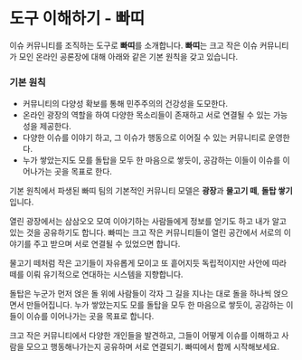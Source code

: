 # 도구 이해하기 - 빠띠

이슈 커뮤니티를 조직하는 도구로 **빠띠**를 소개합니다. **빠띠**는 크고 작은 이슈 커뮤니티가 모인 온라인 공론장에 대해 아래와 같은 기본 원칙을 갖고 있습니다.

### 기본 원칙

* 커뮤니티의 다양성 확보를 통해 민주주의의 건강성을 도모한다.
* 온라인 광장의 역할을 하여 다양한 목소리들이 존재하고 서로 연결될 수 있는 가능성을 제공한다.
* 다양한 이슈를 이야기 하고, 그 이슈가 행동으로 이어질 수 있는 커뮤니티로 운영한다. 
* 누가 쌓았는지도 모를 돌탑을 모두 한 마음으로 쌓듯이, 공감하는 이들이 이슈를 이어나가는 곳을 목표로 한다.

기본 원칙에서 파생된 빠띠 팀의 기본적인 커뮤니티 모델은 **광장**과 **물고기 떼**, **돌탑 쌓기**입니다.

열린 광장에서는 삼삼오오 모여 이야기하는 사람들에게 정보를 얻기도 하고 내가 알고 있는 것을 공유하기도 합니다. 빠띠는 크고 작은 커뮤니티들이 열린 공간에서 서로의 이야기를 주고 받으며 서로 연결될 수 있었으면 합니다.

물고기 떼처럼 작은 고기들이 자유롭게 모이고 또 흩어지듯 독립적이지만 사안에 따라 떼를 이뤄 유기적으로 연대하는 시스템을 지향합니다.

돌탑은 누군가 먼저 얹은 돌 위에 사람들이 각자 그 길을 지나는 대로 돌을 하나씩 얹으면서 만들어집니다. 누가 쌓았는지도 모를 돌탑을 모두 한 마음으로 쌓듯이, 공감하는 이들이 이슈를 이어나가는 곳을 목표로 합니다.

크고 작은 커뮤니티에서 다양한 개인들을 발견하고, 그들이 어떻게 이슈를 이해하고 사람을 모으고 행동해나가는지 공유하며 서로 연결되기. 빠띠에서 함께 시작해보세요.

